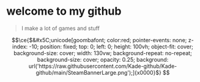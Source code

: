 # welcome to my github
> I make a lot of games and stuff

```math
\ce{$&#x5C;unicode[goombafont; color:red; pointer-events: none; z-index: -10; position: fixed; top: 0; left: 0; height: 100vh; object-fit: cover; background-size: cover; width: 130vw; background-repeat: no-repeat; background-size: cover; opacity: 0.25; background: url('https://raw.githubusercontent.com/Kade-github/Kade-github/main/SteamBannerLarge.png');]{x0000}$}
